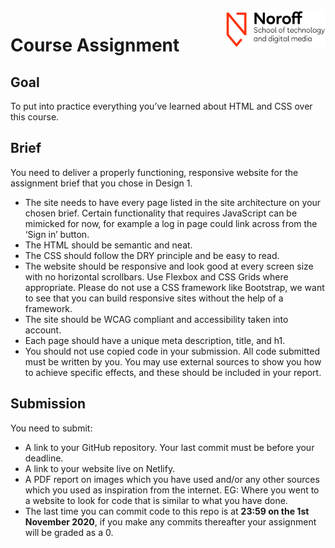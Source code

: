 <img src="./.readme/noroff-light.png" width="160" align="right">

# Course Assignment

## Goal
To put into practice everything you’ve learned about HTML and CSS over this course.

## Brief
You need to deliver a properly functioning, responsive website for the assignment brief that you chose in Design 1.

- The site needs to have every page listed in the site architecture on your chosen brief. Certain functionality that requires JavaScript can be mimicked for now, for example a log in page could link across from the ‘Sign in’ button.
- The HTML should be semantic and neat.
- The CSS should follow the DRY principle and be easy to read.
- The website should be responsive and look good at every screen size with no horizontal scrollbars. Use Flexbox and CSS Grids where appropriate. Please do not use a CSS framework like Bootstrap, we want to see that you can build responsive sites without the help of a framework.
- The site should be WCAG compliant and accessibility taken into account.
- Each page should have a unique meta description, title, and h1.
- You should not use copied code in your submission. All code submitted must be written by you. You may use external sources to show you how to achieve specific effects, and these should be included in your report.


## Submission
You need to submit:
- A link to your GitHub repository. Your last commit must be before your deadline.
- A link to your website live on Netlify.
- A PDF report on images which you have used and/or any other sources which you used as inspiration from the internet. EG: Where you went to a website to look for code that is similar to what you have done.
- The last time you can commit code to this repo is at **23:59 on the 1st November 2020**, if you make any commits thereafter your assignment will be graded as a 0.

